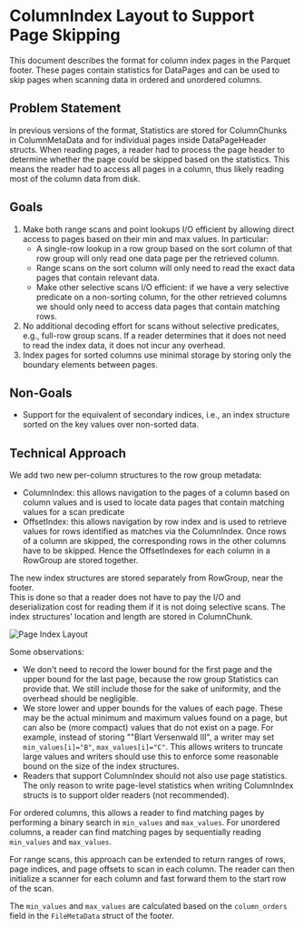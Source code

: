 <!--
  - Licensed to the Apache Software Foundation (ASF) under one
  - or more contributor license agreements.  See the NOTICE file
  - distributed with this work for additional information
  - regarding copyright ownership.  The ASF licenses this file
  - to you under the Apache License, Version 2.0 (the
  - "License"); you may not use this file except in compliance
  - with the License.  You may obtain a copy of the License at
  -
  -   http://www.apache.org/licenses/LICENSE-2.0
  -
  - Unless required by applicable law or agreed to in writing,
  - software distributed under the License is distributed on an
  - "AS IS" BASIS, WITHOUT WARRANTIES OR CONDITIONS OF ANY
  - KIND, either express or implied.  See the License for the
  - specific language governing permissions and limitations
  - under the License.
  -->

# ColumnIndex Layout to Support Page Skipping

This document describes the format for column index pages in the Parquet
footer. These pages contain statistics for DataPages and can be used to skip
pages when scanning data in ordered and unordered columns.

## Problem Statement
In previous versions of the format, Statistics are stored for ColumnChunks in
ColumnMetaData and for individual pages inside DataPageHeader structs. When
reading pages, a reader had to process the page header to determine
whether the page could be skipped based on the statistics. This means the reader
had to access all pages in a column, thus likely reading most of the column
data from disk.

## Goals
1. Make both range scans and point lookups I/O efficient by allowing direct
   access to pages based on their min and max values. In particular:
    *  A single-row lookup in a row group based on the sort column of that row group
  will only read one data page per the retrieved column.
    * Range scans on the sort column will only need to read the exact data 
      pages that contain relevant data.
    * Make other selective scans I/O efficient: if we have a very selective
      predicate on a non-sorting column, for the other retrieved columns we
      should only need to access data pages that contain matching rows.
2. No additional decoding effort for scans without selective predicates, e.g.,
   full-row group scans. If a reader determines that it does not need to read 
   the index data, it does not incur any overhead.
3. Index pages for sorted columns use minimal storage by storing only the
   boundary elements between pages.

## Non-Goals
* Support for the equivalent of secondary indices, i.e., an index structure
  sorted on the key values over non-sorted data.


## Technical Approach

We add two new per-column structures to the row group metadata:
* ColumnIndex: this allows navigation to the pages of a column based on column
  values and is used to locate data pages that contain matching values for a
  scan predicate
* OffsetIndex: this allows navigation by row index and is used to retrieve
  values for rows identified as matches via the ColumnIndex. Once rows of a
  column are skipped, the corresponding rows in the other columns have to be
  skipped. Hence the OffsetIndexes for each column in a RowGroup are stored
  together.

The new index structures are stored separately from RowGroup, near the footer.  
This is done so that a reader does not have to pay the I/O and deserialization 
cost for reading them if it is not doing selective scans. The index structures'
location and length are stored in ColumnChunk.

 ![Page Index Layout](doc/images/PageIndexLayout.png)

Some observations:
* We don't need to record the lower bound for the first page and the upper
  bound for the last page, because the row group Statistics can provide that.
  We still include those for the sake of uniformity, and the overhead should be
  negligible.
* We store lower and upper bounds for the values of each page. These may be the
  actual minimum and maximum values found on a page, but can also be (more
  compact) values that do not exist on a page. For example, instead of storing
  ""Blart Versenwald III", a writer may set `min_values[i]="B"`,
  `max_values[i]="C"`. This allows writers to truncate large values and writers
  should use this to enforce some reasonable bound on the size of the index
  structures.
* Readers that support ColumnIndex should not also use page statistics. The
  only reason to write page-level statistics when writing ColumnIndex structs
  is to support older readers (not recommended).

For ordered columns, this allows a reader to find matching pages by performing
a binary search in `min_values` and `max_values`. For unordered columns, a
reader can find matching pages by sequentially reading `min_values` and
`max_values`.

For range scans, this approach can be extended to return ranges of rows, page
indices, and page offsets to scan in each column. The reader can then
initialize a scanner for each column and fast forward them to the start row of
the scan.

The `min_values` and `max_values` are calculated based on the `column_orders`
field in the `FileMetaData` struct of the footer.
